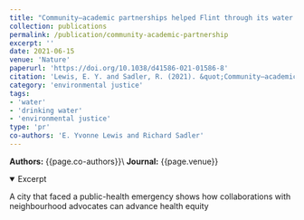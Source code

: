 ```yaml
---
title: "Community–academic partnerships helped Flint through its water crisis"
collection: publications
permalink: /publication/community-academic-partnership
excerpt: ''
date: 2021-06-15
venue: 'Nature'
paperurl: 'https://doi.org/10.1038/d41586-021-01586-8'
citation: 'Lewis, E. Y. and Sadler, R. (2021). &quot;Community–academic partnerships helped Flint through its water crisis &quot; <i>  Nature  </i>. 594: 326-329 .'
category: 'environmental justice'
tags: 
- 'water'
- 'drinking water'
- 'environmental justice'
type: 'pr'
co-authors: 'E. Yvonne Lewis and Richard Sadler'
---
```


<!-- Google tag (gtag.js) -->
<script async src="https://www.googletagmanager.com/gtag/js?id=G-8CEVZ95BRH"></script>
<script>
  window.dataLayer = window.dataLayer || [];
  function gtag(){dataLayer.push(arguments);}
  gtag('js', new Date());

  gtag('config', 'G-8CEVZ95BRH');
</script>

**Authors:** {{page.co-authors}}\\
**Journal:** {{page.venue}}


<details open>
<summary>
Excerpt
</summary>

<p>
A city that faced a public-health emergency shows how collaborations with neighbourhood advocates can advance health equity
</p>

</details>

